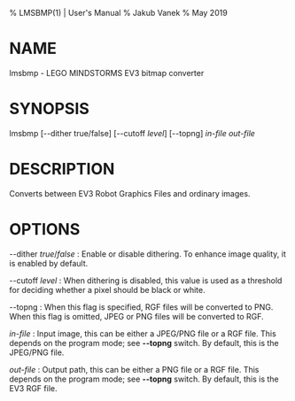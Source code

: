 % LMSBMP(1) | User's Manual
% Jakub Vanek
% May 2019

# NAME

lmsbmp - LEGO MINDSTORMS EV3 bitmap converter

# SYNOPSIS

lmsbmp [--dither true/false] [--cutoff *level*] [--topng] *in-file* *out-file*

# DESCRIPTION

Converts between EV3 Robot Graphics Files and ordinary images.

# OPTIONS

--dither *true*/*false*
: Enable or disable dithering. To enhance image quality, it is enabled
  by default.

--cutoff *level*
: When dithering is disabled, this value is used as a threshold for
  deciding whether a pixel should be black or white.

--topng
: When this flag is specified, RGF files will be converted to PNG. When
  this flag is omitted, JPEG or PNG files will be converted to RGF.

*in-file*
: Input image, this can be either a JPEG/PNG file or a RGF file.
  This depends on the program mode; see **--topng** switch. By default,
  this is the JPEG/PNG file.

*out-file*
: Output path, this can be either a PNG file or a RGF file.
  This depends on the program mode; see **--topng** switch. By default,
  this is the EV3 RGF file.
